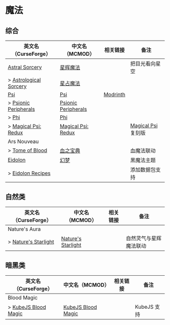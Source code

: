# 魔法

## 综合

| 英文名（CurseForge）                                                                        | 中文名（MCMOD）                                             | 相关链接                                 | 备注                                                      |
| ------------------------------------------------------------------------------------------- | ----------------------------------------------------------- | ---------------------------------------- | --------------------------------------------------------- |
| [Astral Sorcery](https://www.curseforge.com/minecraft/mc-mods/astral-sorcery)               | [星辉魔法](https://www.mcmod.cn/class/639.html)             |                                          | 把目光看向星空                                            |
| > [Astrological Sorcery](https://www.curseforge.com/minecraft/mc-mods/astrological-sorcery) | [星占魔法](https://www.mcmod.cn/class/3253.html)            |                                          |                                                           |
| [Psi](https://www.curseforge.com/minecraft/mc-mods/psi)                                     | [Psi](https://www.mcmod.cn/class/470.html)                  | [Modrinth](https://modrinth.com/mod/psi) |                                                           |
| > [Psionic Peripherals](https://www.curseforge.com/minecraft/mc-mods/psionic-peripherals)   | [Psionic Peripherals](https://www.mcmod.cn/class/4711.html) |                                          |                                                           |
| > [Phi](https://www.curseforge.com/minecraft/mc-mods/phi)                                   | [Phi](https://www.mcmod.cn/class/5745.html)                 |                                          |                                                           |
| > [Magical Psi: Redux](https://www.curseforge.com/minecraft/mc-mods/magical-psi-redux)      | [Magical Psi: Redux](https://www.mcmod.cn/class/3659.html)  |                                          | [Magical Psi](https://www.mcmod.cn/class/986.html) 复刻版 |
| Ars Nouveau                                                                                 |                                                             |                                          |                                                           |
| > [Tome of Blood](https://www.curseforge.com/minecraft/mc-mods/tome-of-blood)               | [血之宝典](https://www.mcmod.cn/class/4673.html)            |                                          | 血魔法联动                                                |
| [Eidolon](https://www.curseforge.com/minecraft/mc-mods/eidolon)                             | [幻梦](https://www.mcmod.cn/class/3469.html)                |                                          | 黑魔法主题                                                |
| > [Eidolon Recipes](https://www.curseforge.com/minecraft/mc-mods/eidolon-recipes)           |                                                             |                                          | 添加数据包支持                                            |

## 自然类

| 英文名（CurseForge）                                                                   | 中文名（MCMOD）                                            | 相关链接 | 备注                   |
| -------------------------------------------------------------------------------------- | ---------------------------------------------------------- | -------- | ---------------------- |
| Nature's Aura                                                                          |                                                            |          |                        |
| > [Nature's Starlight](https://www.curseforge.com/minecraft/mc-mods/natures-starlight) | [Nature's Starlight](https://www.mcmod.cn/class/6299.html) |          | 自然灵气与星辉魔法联动 |

## 暗黑类

| 英文名（CurseForge）                                                                    | 中文名（MCMOD）                                            | 相关链接 | 备注        |
| --------------------------------------------------------------------------------------- | ---------------------------------------------------------- | -------- | ----------- |
| Blood Magic                                                                             |                                                            |          |             |
| > [KubeJS Blood Magic](https://www.curseforge.com/minecraft/mc-mods/kubejs-blood-magic) | [KubeJS Blood Magic](https://www.mcmod.cn/class/5156.html) |          | KubeJS 支持 |
